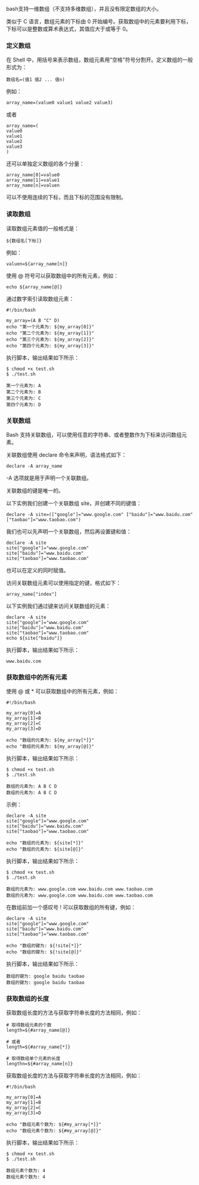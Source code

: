 bash支持一维数组（不支持多维数组），并且没有限定数组的大小。

类似于 C 语言，数组元素的下标由 0 开始编号。获取数组中的元素要利用下标，下标可以是整数或算术表达式，其值应大于或等于 0。

### 定义数组

在 Shell 中，用括号来表示数组，数组元素用"空格"符号分割开。定义数组的一般形式为：
```shell
数组名=(值1 值2 ... 值n)
```

例如：
```shell
array_name=(value0 value1 value2 value3)
```
或者
```shell
array_name=(
value0
value1
value2
value3
)
```

还可以单独定义数组的各个分量：
```shell
array_name[0]=value0
array_name[1]=value1
array_name[n]=valuen
```

可以不使用连续的下标，而且下标的范围没有限制。

### 读取数组

读取数组元素值的一般格式是：
```
${数组名[下标]} 
```

例如：
```shell
valuen=${array_name[n]}
```

使用 @ 符号可以获取数组中的所有元素，例如：
```shell
echo ${array_name[@]}
```

通过数字索引读取数组元素：
```shell
#!/bin/bash

my_array=(A B "C" D) 
echo "第一个元素为: ${my_array[0]}"
echo "第二个元素为: ${my_array[1]}"
echo "第三个元素为: ${my_array[2]}"
echo "第四个元素为: ${my_array[3]}"
```

执行脚本，输出结果如下所示：
```shell
$ chmod +x test.sh
$ ./test.sh

第一个元素为: A
第二个元素为: B
第三个元素为: C
第四个元素为: D
```

### 关联数组

Bash 支持关联数组，可以使用任意的字符串、或者整数作为下标来访问数组元素。

关联数组使用 declare 命令来声明，语法格式如下：
```shell
declare -A array_name
```

-A 选项就是用于声明一个关联数组。

关联数组的键是唯一的。

以下实例我们创建一个关联数组 site，并创建不同的键值：
```shell
declare -A site=(["google"]="www.google.com" ["baidu"]="www.baidu.com" ["taobao"]="www.taobao.com")
```

我们也可以先声明一个关联数组，然后再设置键和值：
```shell
declare -A site
site["google"]="www.google.com"
site["baidu"]="www.baidu.com"
site["taobao"]="www.taobao.com"
```

也可以在定义的同时赋值。

访问关联数组元素可以使用指定的键，格式如下：
```shell
array_name["index"]
```

以下实例我们通过键来访问关联数组的元素：
```shell
declare -A site
site["google"]="www.google.com"
site["baidu"]="www.baidu.com"
site["taobao"]="www.taobao.com"
echo ${site["baidu"]}
```

执行脚本，输出结果如下所示：
```
www.baidu.com
```

### 获取数组中的所有元素

使用 @ 或 * 可以获取数组中的所有元素，例如：
```shell
#!/bin/bash

my_array[0]=A
my_array[1]=B
my_array[2]=C
my_array[3]=D

echo "数组的元素为: ${my_array[*]}"
echo "数组的元素为: ${my_array[@]}"
```

执行脚本，输出结果如下所示：
```shell
$ chmod +x test.sh
$ ./test.sh

数组的元素为: A B C D
数组的元素为: A B C D
```

示例：
```shell
declare -A site
site["google"]="www.google.com"
site["baidu"]="www.baidu.com"
site["taobao"]="www.taobao.com"

echo "数组的元素为: ${site[*]}"
echo "数组的元素为: ${site[@]}"
```

执行脚本，输出结果如下所示：
```shell
$ chmod +x test.sh
$ ./test.sh

数组的元素为: www.google.com www.baidu.com www.taobao.com
数组的元素为: www.google.com www.baidu.com www.taobao.com
```

在数组前加一个感叹号 ! 可以获取数组的所有键，例如：
```shell
declare -A site
site["google"]="www.google.com"
site["baidu"]="www.baidu.com"
site["taobao"]="www.taobao.com"

echo "数组的键为: ${!site[*]}"
echo "数组的键为: ${!site[@]}"
```

执行脚本，输出结果如下所示：
```
数组的键为: google baidu taobao
数组的键为: google baidu taobao
```

### 获取数组的长度

获取数组长度的方法与获取字符串长度的方法相同，例如：
```shell
# 取得数组元素的个数
length=${#array_name[@]}

# 或者
length=${#array_name[*]}

# 取得数组单个元素的长度
lengthn=${#array_name[n]}
```

获取数组长度的方法与获取字符串长度的方法相同，例如：
```shell
#!/bin/bash 

my_array[0]=A
my_array[1]=B
my_array[2]=C
my_array[3]=D

echo "数组元素个数为: ${#my_array[*]}"
echo "数组元素个数为: ${#my_array[@]}"
```

执行脚本，输出结果如下所示：
```shell
$ chmod +x test.sh
$ ./test.sh

数组元素个数为: 4
数组元素个数为: 4
```



